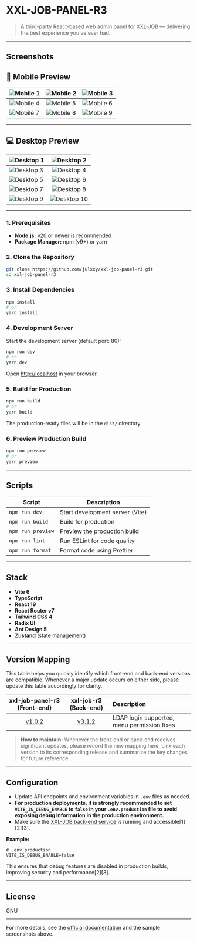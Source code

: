 # XXL-JOB-PANEL-R3

> A third-party React-based web admin panel for XXL-JOB — delivering the best experience you’ve ever had.

---

## Screenshots

## 📱 Mobile Preview

|   ![Mobile 1](https://weasley.oss-cn-shanghai.aliyuncs.com/Photos/gif-2025-06-28%20at%2021.58.15_20250628215849.gif)    |       ![Mobile 2](https://weasley.oss-cn-shanghai.aliyuncs.com/Photos/image-20250619223126757_20250619223126.png)       |       ![Mobile 3](https://weasley.oss-cn-shanghai.aliyuncs.com/Photos/image-20250619223227140_20250619223227.png)       |
|:-----------------------------------------------------------------------------------------------------------------------:|:-----------------------------------------------------------------------------------------------------------------------:|:-----------------------------------------------------------------------------------------------------------------------:|
|       ![Mobile 4](https://weasley.oss-cn-shanghai.aliyuncs.com/Photos/image-20250619223501043_20250619223501.png)       |       ![Mobile 5](https://weasley.oss-cn-shanghai.aliyuncs.com/Photos/image-20250619223807392_20250619223807.png)       |       ![Mobile 6](https://weasley.oss-cn-shanghai.aliyuncs.com/Photos/image-20250619223937925_20250619223938.png)       |
| ![Mobile 7](https://weasley.oss-cn-shanghai.aliyuncs.com/Photos/iShot%20Pro%202025-06-19%2022.44.07_20250619224523.png) | ![Mobile 8](https://weasley.oss-cn-shanghai.aliyuncs.com/Photos/iShot%20Pro%202025-06-19%2022.44.42_20250619224534.png) | ![Mobile 9](https://weasley.oss-cn-shanghai.aliyuncs.com/Photos/iShot%20Pro%202025-06-19%2022.45.05_20250619224546.png) |

---

## 💻 Desktop Preview

| ![Desktop 1](https://weasley.oss-cn-shanghai.aliyuncs.com/Photos/gif-2025-06-28%20at%2021.25.20_20250628212733.gif) | ![Desktop 2](https://weasley.oss-cn-shanghai.aliyuncs.com/Photos/image-20250619220914127_20250619220914.png)  |
|:--------------------------------------------------------------------------------------------------------------------|:-------------------------------------------------------------------------------------------------------------:|
| ![Desktop 3](https://weasley.oss-cn-shanghai.aliyuncs.com/Photos/image-20250619221728812_20250619221728.png)        | ![Desktop 4](https://weasley.oss-cn-shanghai.aliyuncs.com/Photos/image-20250619221345225_20250619221345.png)  |
| ![Desktop 5](https://weasley.oss-cn-shanghai.aliyuncs.com/Photos/image-20250619221007810_20250619221007.png)        | ![Desktop 6](https://weasley.oss-cn-shanghai.aliyuncs.com/Photos/image-20250619221112753_20250619221112.png)  |
| ![Desktop 7](https://weasley.oss-cn-shanghai.aliyuncs.com/Photos/image-20250619221148168_20250619221148.png)        | ![Desktop 8](https://weasley.oss-cn-shanghai.aliyuncs.com/Photos/image-20250619221941926_20250619221942.png)  |
| ![Desktop 9](https://weasley.oss-cn-shanghai.aliyuncs.com/Photos/image-20250619222411265_20250619222411.png)        | ![Desktop 10](https://weasley.oss-cn-shanghai.aliyuncs.com/Photos/image-20250619222451538_20250619222451.png) |

---

### 1. Prerequisites

- **Node.js:** v20 or newer is recommended
- **Package Manager:** npm (v9+) or yarn

### 2. Clone the Repository

```bash
git clone https://github.com/julxxy/xxl-job-panel-r3.git
cd xxl-job-panel-r3
```

### 3. Install Dependencies

```bash
npm install
# or
yarn install
```

### 4. Development Server

Start the development server (default port: 80):

```bash
npm run dev
# or
yarn dev
```

Open [http://localhost](http://localhost) in your browser.

### 5. Build for Production

```bash
npm run build
# or
yarn build
```

The production-ready files will be in the `dist/` directory.

### 6. Preview Production Build

```bash
npm run preview
# or
yarn preview
```

---

## Scripts

| Script            | Description                     |
|-------------------|---------------------------------|
| `npm run dev`     | Start development server (Vite) |
| `npm run build`   | Build for production            |
| `npm run preview` | Preview the production build    |
| `npm run lint`    | Run ESLint for code quality     |
| `npm run format`  | Format code using Prettier      |

---

## Stack

- **Vite 6**
- **TypeScript**
- **React 19**
- **React Router v7**
- **Tailwind CSS 4**
- **Radix UI**
- **Ant Design 5**
- **Zustand** (state management)

---

## Version Mapping

This table helps you quickly identify which front-end and back-end versions are compatible. Whenever a major update
occurs on either side, please update this table accordingly for clarity.

|                     **xxl-job-panel-r3** (Front-end)                     |                     **xxl-job-r3** (Back-end)                      | Description                                 |
|:------------------------------------------------------------------------:|:------------------------------------------------------------------:|:--------------------------------------------|
| [v1.0.2](https://github.com/julxxy/xxl-job-panel-r3/releases/tag/v1.0.2) | [v3.1.2](https://github.com/julxxy/xxl-job-r3/releases/tag/v3.1.2) | LDAP login supported, menu permission fixes |

> **How to maintain:**
> Whenever the front-end or back-end receives significant updates, please record the new mapping here. Link each version
> to its corresponding release and summarize the key changes for future reference.

---

## Configuration

- Update API endpoints and environment variables in `.env` files as needed.
- **For production deployments, it is strongly recommended to set `VITE_IS_DEBUG_ENABLE` to `false` in
  your `.env.production` file to avoid exposing debug information in the production environment.**
- Make sure the [XXL-JOB back-end service](https://github.com/julxxy/xxl-job-r3) is running and accessible[1][2][3].

**Example:**

```env
# .env.production
VITE_IS_DEBUG_ENABLE=false
```

This ensures that debug features are disabled in production builds, improving security and performance[2][3].

---

## License

GNU

---

For more details, see the [official documentation](https://github.com/julxxy/xxl-job-panel-r3) and the sample
screenshots above.
